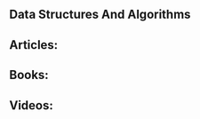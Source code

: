 ## Data Structures And Algorithms

## Articles:

## Books:

## Videos:


<!-- PROJECTS_LIST_START -->
<!-- PROJECTS_LIST_END -->
